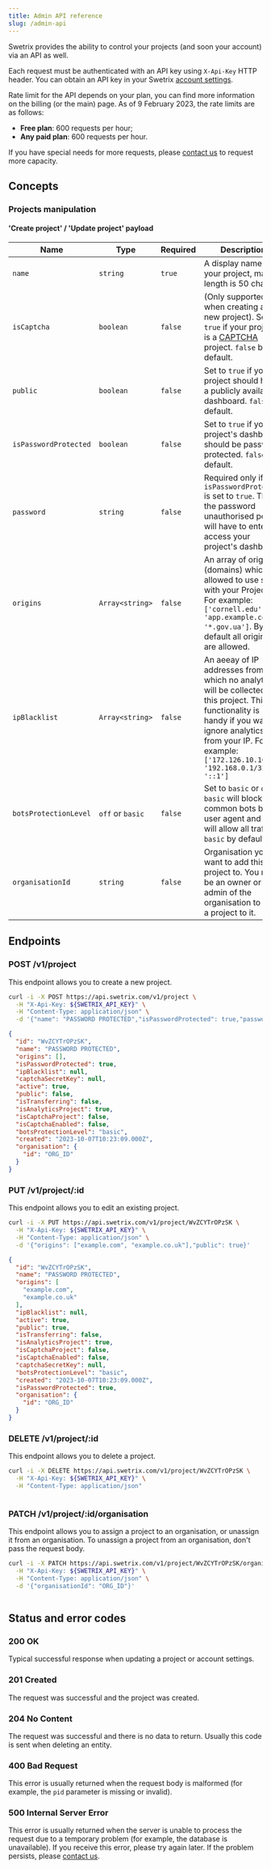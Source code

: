 ```yaml
---
title: Admin API reference
slug: /admin-api
---
```


Swetrix provides the ability to control your projects (and soon your account) via an API as well.

Each request must be authenticated with an API key using `X-Api-Key` HTTP header. You can obtain an API key in your Swetrix [account settings](https://swetrix.com/settings).

Rate limit for the API depends on your plan, you can find more information on the billing (or the main) page.
As of 9 February 2023, the rate limits are as follows:
- **Free plan**: 600 requests per hour;
- **Any paid plan**: 600 requests per hour.

If you have special needs for more requests, please [contact us](https://swetrix.com/contact) to request more capacity.

## Concepts
### Projects manipulation
#### 'Create project' / 'Update project' payload
| Name | Type | Required | Description |
| --- | --- | --- | --- |
| `name` | `string` | `true` | A display name for your project, max length is 50 chars. |
| `isCaptcha` | `boolean` | `false` | (Only supported when creating a new project). Set to `true` if your project is a [CAPTCHA](/captcha/introduction) project. `false` by default. |
| `public` | `boolean` | `false` | Set to `true` if your project should have a publicly available dashboard. `false` by default. |
| `isPasswordProtected` | `boolean` | `false` | Set to `true` if your project's dashboard should be password protected. `false` by default. |
| `password` | `string` | `false` | Required only if `isPasswordProtected` is set to `true`. That is the password unauthorised people will have to enter to access your project's dashboard. |
| `origins` | `Array<string>` | `false` | An array of origins (domains) which are allowed to use script with your ProjectID. For example: `['cornell.edu', 'app.example.com', '*.gov.ua']`. By default all origins are allowed. |
| `ipBlacklist` | `Array<string>` | `false` | An aeeay of IP addresses from which no analytics will be collected on this project. This functionality is handy if you want to ignore analytics from your IP. For example: `['172.126.10.16', '192.168.0.1/32', '::1']` |
| `botsProtectionLevel` | `off` or `basic` | `false` | Set to `basic` or `off`. `basic` will block common bots by user agent and `off` will allow all traffic. `basic` by default. |
| `organisationId` | `string` | `false` | Organisation you want to add this project to. You must be an owner or admin of the organisation to add a project to it. |

## Endpoints
### POST /v1/project
This endpoint allows you to create a new project.

```bash title="Request"
curl -i -X POST https://api.swetrix.com/v1/project \
  -H "X-Api-Key: ${SWETRIX_API_KEY}" \
  -H "Content-Type: application/json" \
  -d '{"name": "PASSWORD PROTECTED","isPasswordProtected": true,"password": "12345678"}'
```

```json title="Response (201 Created)"
{
  "id": "WvZCYTrOPzSK",
  "name": "PASSWORD PROTECTED",
  "origins": [],
  "isPasswordProtected": true,
  "ipBlacklist": null,
  "captchaSecretKey": null,
  "active": true,
  "public": false,
  "isTransferring": false,
  "isAnalyticsProject": true,
  "isCaptchaProject": false,
  "isCaptchaEnabled": false,
  "botsProtectionLevel": "basic",
  "created": "2023-10-07T10:23:09.000Z",
  "organisation": {
    "id": "ORG_ID"
  }
}
```

### PUT /v1/project/:id
This endpoint allows you to edit an existing project.

```bash title="Request"
curl -i -X PUT https://api.swetrix.com/v1/project/WvZCYTrOPzSK \
  -H "X-Api-Key: ${SWETRIX_API_KEY}" \
  -H "Content-Type: application/json" \
  -d '{"origins": ["example.com", "example.co.uk"],"public": true}'
```

```json title="Response (200 OK)"
{
  "id": "WvZCYTrOPzSK",
  "name": "PASSWORD PROTECTED",
  "origins": [
    "example.com",
    "example.co.uk"
  ],
  "ipBlacklist": null,
  "active": true,
  "public": true,
  "isTransferring": false,
  "isAnalyticsProject": true,
  "isCaptchaProject": false,
  "isCaptchaEnabled": false,
  "captchaSecretKey": null,
  "botsProtectionLevel": "basic",
  "created": "2023-10-07T10:23:09.000Z",
  "isPasswordProtected": true,
  "organisation": {
    "id": "ORG_ID"
  }
}
```

### DELETE /v1/project/:id
This endpoint allows you to delete a project.

```bash title="Request"
curl -i -X DELETE https://api.swetrix.com/v1/project/WvZCYTrOPzSK \
  -H "X-Api-Key: ${SWETRIX_API_KEY}" \
  -H "Content-Type: application/json"
```

```json title="Response (204 No Content)"
```

### PATCH /v1/project/:id/organisation
This endpoint allows you to assign a project to an organisation, or unassign it from an organisation. To unassign a project from an organisation, don't pass the request body.

```bash title="Request"
curl -i -X PATCH https://api.swetrix.com/v1/project/WvZCYTrOPzSK/organisation \
  -H "X-Api-Key: ${SWETRIX_API_KEY}" \
  -H "Content-Type: application/json" \
  -d '{"organisationId": "ORG_ID"}'
```

```json title="Response (204 No Content)"
```

## Status and error codes
### 200 OK
Typical successful response when updating a project or account settings.

### 201 Created
The request was successful and the project was created.

### 204 No Content
The request was successful and there is no data to return. Usually this code is sent when deleting an entity.

### 400 Bad Request
This error is usually returned when the request body is malformed (for example, the `pid` parameter is missing or invalid).

### 500 Internal Server Error
This error is usually returned when the server is unable to process the request due to a temporary problem (for example, the database is unavailable).
If you receive this error, please try again later. If the problem persists, please [contact us](https://swetrix.com/contact).
